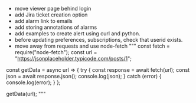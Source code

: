 * move viewer page behind login
* add Jira ticket creation option
* add alarm link to emails
* add storing annotations of alarms
* add examples to create alert using curl and python. 
* before updating preferences, subscriptions, check that userid exists.
* move away from requests and use node-fetch
"""
const fetch = require("node-fetch");
const url = "https://jsonplaceholder.typicode.com/posts/1";

const getData = async url => {
  try {
    const response = await fetch(url);
    const json = await response.json();
    console.log(json);
  } catch (error) {
    console.log(error);
  }
};

getData(url);
"""